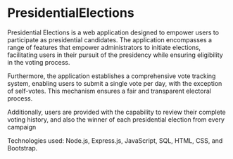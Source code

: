 # PresidentialElections

Presidential Elections is a web application designed to empower users to participate as presidential candidates. The application encompasses a range of features that empower administrators to initiate elections, facilitating users in their pursuit of the presidency while ensuring eligibility in the voting process.

Furthermore, the application establishes a comprehensive vote tracking system, enabling users to submit a single vote per day, with the exception of self-votes. This mechanism ensures a fair and transparent electoral process.

Additionally, users are provided with the capability to review their complete voting history, and also the winner of each presidential election from every campaign

Technologies used: Node.js, Express.js, JavaScript, SQL, HTML, CSS, and Bootstrap.